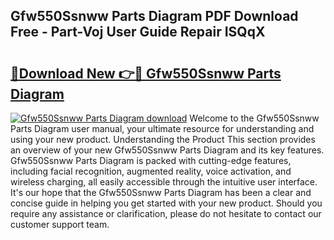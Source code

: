## Gfw550Ssnww Parts Diagram PDF Download Free - Part-Voj User Guide Repair ISQqX

# <h2><a href="http://dfrfc8i.blite.top/?on=Gfw550Ssnww+Parts+Diagram">🔗Download New 👉🔴 Gfw550Ssnww Parts Diagram</a></h2>

[![Gfw550Ssnww Parts Diagram download](https://i.imgur.com/lujVjoI.png)](http://dfrfc8i.blite.top/?on=Gfw550Ssnww+Parts+Diagram)
Welcome to the Gfw550Ssnww Parts Diagram user manual, your ultimate resource for understanding and using your new product. Understanding the Product This section provides an overview of your new Gfw550Ssnww Parts Diagram and its key features. Gfw550Ssnww Parts Diagram is packed with cutting-edge features, including facial recognition, augmented reality, voice activation, and wireless charging, all easily accessible through the intuitive user interface. It's our hope that the Gfw550Ssnww Parts Diagram has been a clear and concise guide in helping you get started with your new product. Should you require any assistance or clarification, please do not hesitate to contact our customer support team.
